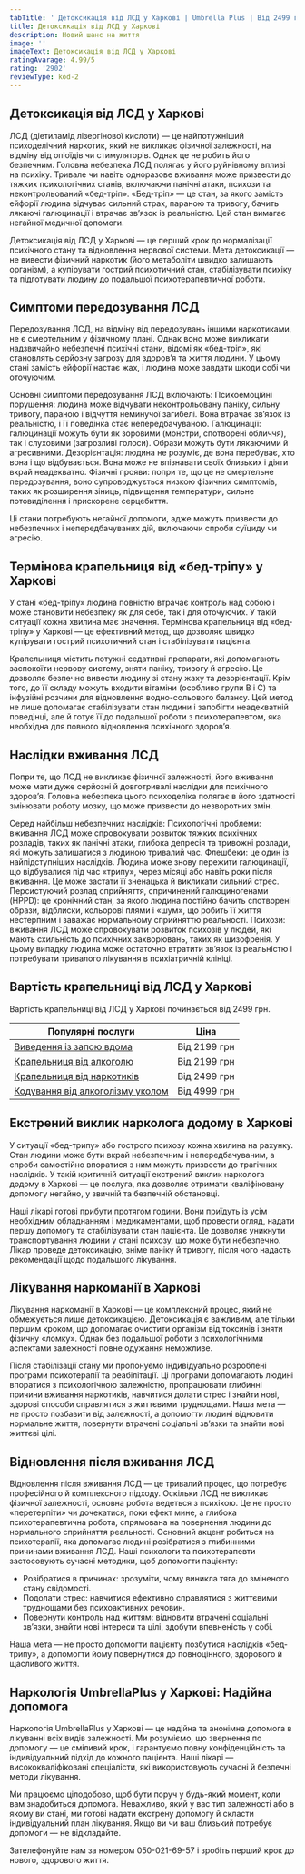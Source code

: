 ```yaml
---
tabTitle: ' Детоксикація від ЛСД у Харкові | Umbrella Plus | Від 2499 грн'
title: Детоксикація від ЛСД у Харкові
description: Новий шанс на життя
image: ''
imageText: Детоксикація від ЛСД у Харкові
ratingAvarage: 4.99/5
rating: '2902'
reviewType: kod-2
---
```


## Детоксикація від ЛСД у Харкові

ЛСД (діетиламід лізергінової кислоти) — це найпотужніший психоделічний наркотик, який не викликає фізичної залежності, на відміну від опіоїдів чи стимуляторів. Однак це не робить його безпечним. Головна небезпека ЛСД полягає у його руйнівному впливі на психіку. Тривале чи навіть одноразове вживання може призвести до тяжких психологічних станів, включаючи панічні атаки, психози та неконтрольований «бед-тріп». «Бед-тріп» — це стан, за якого замість ейфорії людина відчуває сильний страх, параною та тривогу, бачить лякаючі галюцинації і втрачає зв’язок із реальністю. Цей стан вимагає негайної медичної допомоги.

Детоксикація від ЛСД у Харкові — це перший крок до нормалізації психічного стану та відновлення нервової системи. Мета детоксикації — не вивести фізичний наркотик (його метаболіти швидко залишають організм), а купірувати гострий психотичний стан, стабілізувати психіку та підготувати людину до подальшої психотерапевтичної роботи.

## Симптоми передозування ЛСД

Передозування ЛСД, на відміну від передозувань іншими наркотиками, не є смертельним у фізичному плані. Однак воно може викликати надзвичайно небезпечні психічні стани, відомі як «бед-тріп», які становлять серйозну загрозу для здоров’я та життя людини. У цьому стані замість ейфорії настає жах, і людина може завдати шкоди собі чи оточуючим.

Основні симптоми передозування ЛСД включають: Психоемоційні порушення: людина може відчувати неконтрольовану паніку, сильну тривогу, параною і відчуття неминучої загибелі. Вона втрачає зв’язок із реальністю, і її поведінка стає непередбачуваною. Галюцинації: галюцинації можуть бути як зоровими (монстри, спотворені обличчя), так і слуховими (загрозливі голоси). Образи можуть бути лякаючими й агресивними. Дезорієнтація: людина не розуміє, де вона перебуває, хто вона і що відбувається. Вона може не впізнавати своїх близьких і діяти вкрай неадекватно. Фізичні прояви: попри те, що це не смертельне передозування, воно супроводжується низкою фізичних симптомів, таких як розширення зіниць, підвищення температури, сильне потовиділення і прискорене серцебиття.

Ці стани потребують негайної допомоги, адже можуть призвести до небезпечних і непередбачуваних дій, включаючи спроби суїциду чи агресію.

## Термінова крапельниця від «бед-тріпу» у Харкові

У стані «бед-тріпу» людина повністю втрачає контроль над собою і може становити небезпеку як для себе, так і для оточуючих. У такій ситуації кожна хвилина має значення. Термінова крапельниця від «бед-тріпу» у Харкові — це ефективний метод, що дозволяє швидко купірувати гострий психотичний стан і стабілізувати пацієнта.

Крапельниця містить потужні седативні препарати, які допомагають заспокоїти нервову систему, зняти паніку, тривогу й агресію. Це дозволяє безпечно вивести людину зі стану жаху та дезорієнтації. Крім того, до її складу можуть входити вітаміни (особливо групи В і С) та інфузійні розчини для відновлення водно-сольового балансу. Цей метод не лише допомагає стабілізувати стан людини і запобігти неадекватній поведінці, але й готує її до подальшої роботи з психотерапевтом, яка необхідна для повного відновлення психічного здоров’я.

## Наслідки вживання ЛСД

Попри те, що ЛСД не викликає фізичної залежності, його вживання може мати дуже серйозні й довготривалі наслідки для психічного здоров’я. Головна небезпека цього психоделіка полягає в його здатності змінювати роботу мозку, що може призвести до незворотних змін.

Серед найбільш небезпечних наслідків: Психологічні проблеми: вживання ЛСД може спровокувати розвиток тяжких психічних розладів, таких як панічні атаки, глибока депресія та тривожні розлади, які можуть залишатися з людиною тривалий час. Флешбеки: це один із найпідступніших наслідків. Людина може знову пережити галюцинації, що відбувалися під час «трипу», через місяці або навіть роки після вживання. Це може застати її зненацька й викликати сильний стрес. Персистуючий розлад сприйняття, спричинений галюциногенами (HPPD): це хронічний стан, за якого людина постійно бачить спотворені образи, відблиски, кольорові плями і «шум», що робить її життя нестерпним і заважає нормальному сприйняттю реальності. Психози: вживання ЛСД може спровокувати розвиток психозів у людей, які мають схильність до психічних захворювань, таких як шизофренія. У цьому випадку людина може остаточно втратити зв’язок із реальністю і потребувати тривалого лікування в психіатричній клініці.

## Вартість крапельниці від ЛСД у Харкові

Вартість крапельниці від ЛСД у Харкові починається від 2499 грн.

| Популярні послуги                                                                                              | Ціна         |
| -------------------------------------------------------------------------------------------------------------- | ------------ |
| [Виведення із запою вдома](https://umbrella-plus.com.ua/uk/kharkiv/vivod-iz-zapoia-na-domy-kharkiv-ua/)        | Від 2199 грн |
| [Крапельниця від алкоголю](https://umbrella-plus.com.ua/uk/kharkiv/kapelnica_ot_alkogola_na_domy_kharkiv_ua/)  | Від 2199 грн |
| [Крапельниця від наркотиків](https://umbrella-plus.com.ua/uk/kharkiv/kap-ot-nark-ua/)                          | Від 2499 грн |
| [Кодування від алкоголізму уколом](https://umbrella-plus.com.ua/uk/kharkiv/kodirovka-ot-alkogolia-kharkiv-ua/) | Від 4999 грн |

## Екстрений виклик нарколога додому в Харкові

У ситуації «бед-трипу» або гострого психозу кожна хвилина на рахунку. Стан людини може бути вкрай небезпечним і непередбачуваним, а спроби самостійно впоратися з ним можуть призвести до трагічних наслідків. У такій критичній ситуації екстрений виклик нарколога додому в Харкові — це послуга, яка дозволяє отримати кваліфіковану допомогу негайно, у звичній та безпечній обстановці.

Наші лікарі готові прибути протягом години. Вони приїдуть із усім необхідним обладнанням і медикаментами, щоб провести огляд, надати першу допомогу та стабілізувати стан пацієнта. Це дозволяє уникнути транспортування людини у стані психозу, що може бути небезпечно. Лікар проведе детоксикацію, зніме паніку й тривогу, після чого надасть рекомендації щодо подальшого лікування.

## Лікування наркоманії в Харкові

Лікування наркоманії в Харкові — це комплексний процес, який не обмежується лише детоксикацією. Детоксикація є важливим, але тільки першим кроком, що допомагає очистити організм від токсинів і зняти фізичну «ломку». Однак без подальшої роботи з психологічними аспектами залежності повне одужання неможливе.

Після стабілізації стану ми пропонуємо індивідуально розроблені програми психотерапії та реабілітації. Ці програми допомагають людині впоратися з психологічною залежністю, пропрацювати глибинні причини вживання наркотиків, навчитися долати стрес і знайти нові, здорові способи справлятися з життєвими труднощами. Наша мета — не просто позбавити від залежності, а допомогти людині відновити нормальне життя, повернути втрачені соціальні зв’язки та знайти нові життєві цілі.

## Відновлення після вживання ЛСД

Відновлення після вживання ЛСД — це тривалий процес, що потребує професійного й комплексного підходу. Оскільки ЛСД не викликає фізичної залежності, основна робота ведеться з психікою. Це не просто «перетерпіти» чи дочекатися, поки ефект мине, а глибока психотерапевтична робота, спрямована на повернення людини до нормального сприйняття реальності.
Основний акцент робиться на психотерапії, яка допомагає людині розібратися з глибинними причинами вживання ЛСД. Наші психологи та психотерапевти застосовують сучасні методики, щоб допомогти пацієнту:

* Розібратися в причинах: зрозуміти, чому виникла тяга до зміненого стану свідомості. 
* Подолати стрес: навчитися ефективно справлятися з життєвими труднощами без психоактивних речовин. 
* Повернути контроль над життям: відновити втрачені соціальні зв’язки, знайти нові інтереси та цілі, здобути впевненість у собі. 

Наша мета — не просто допомогти пацієнту позбутися наслідків «бед-трипу», а допомогти йому повернутися до повноцінного, здорового й щасливого життя.

## Наркологія UmbrellaPlus у Харкові: Надійна допомога

Наркологія UmbrellaPlus у Харкові — це надійна та анонімна допомога в лікуванні всіх видів залежності. Ми розуміємо, що звернення по допомогу — це сміливий крок, і гарантуємо повну конфіденційність та індивідуальний підхід до кожного пацієнта. Наші лікарі — висококваліфіковані спеціалісти, які використовують сучасні й безпечні методи лікування.

Ми працюємо цілодобово, щоб бути поруч у будь-який момент, коли вам знадобиться допомога. Неважливо, який у вас тип залежності або в якому ви стані, ми готові надати екстрену допомогу й скласти індивідуальний план лікування. Якщо ви чи ваш близький потребує допомоги — не відкладайте.

Зателефонуйте нам за номером 050-021-69-57 і зробіть перший крок до нового, здорового життя.

